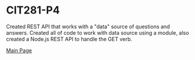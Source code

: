 # CIT281-P4

Created REST API that works with a "data" source of questions and answers. Created all of code to work with data source using a module, also created a Node.js REST API to handle the GET verb.

[Main Page](https://c-stockdale.github.io/)
